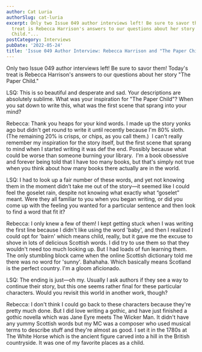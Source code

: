 ```yaml
---
author: Cat Luria
authorSlug: cat-luria
excerpt: Only two Issue 049 author interviews left! Be sure to savor them! Today's
  treat is Rebecca Harrison's answers to our questions about her story "The Paper
  Child."...
postCategory: Interviews
pubDate: '2022-05-24'
title: 'Issue 049 Author Interview: Rebecca Harrison and "The Paper Child"'
---
```

Only two Issue 049 author interviews left! Be sure to savor them! Today's treat is Rebecca Harrison's answers to our questions about her story "The Paper Child."

LSQ: This is so beautiful and desperate and sad. Your descriptions are absolutely sublime. What was your inspiration for "The Paper Child"? When you sat down to write this, what was the first scene that sprang into your mind?

Rebecca: Thank you heaps for your kind words. I made up the story yonks ago but didn't get round to write it until recently because I'm 80% sloth. (The remaining 20% is crisps, or chips, as you call them.)  I can't really remember my inspiration for the story itself, but the first scene that sprang to mind when I started writing it was def the end. Possibly because what could be worse than someone burning your library.  I'm a book obsessive and forever being told that I have too many books, but that's simply not true when you think about how many books there actually are in the world.

LSQ: I had to look up a fair number of these words, and yet not knowing them in the moment didn’t take me out of the story—it seemed like I could feel the goselet rain, despite not knowing what exactly what “goselet” meant. Were they all familiar to you when you began writing, or did you come up with the feeling you wanted for a particular sentence and then look to find a word that fit it?

Rebecca: I only knew a few of them! I kept getting stuck when I was writing the first line because I didn't like using the word 'baby', and then I realized I could opt for 'bairn' which means child, really, but it gave me the excuse to shove in lots of delicious Scottish words. I did try to use them so that they wouldn't need too much looking up. But I had loads of fun learning them. The only stumbling block came when the online Scottish dictionary told me there was no word for 'sunny'. Bahahaha. Which basically means Scotland is the perfect country. I'm a gloom aficionado.

LSQ: The ending is just—oh my. Usually I ask authors if they see a way to continue their story, but this one seems rather final for these particular characters. Would you revisit this world in another work, though?

Rebecca: I don't think I could go back to these characters because they're pretty much done. But I did love writing a gothic, and have just finished a gothic novella which was Jane Eyre meets The Wicker Man. It didn't have any yummy Scottish words but my MC was a composer who used musical terms to describe stuff and they're almost as good. I set it in the 1780s at The White Horse which is the ancient figure carved into a hill in the British countryside. It was one of my favorite places as a child.